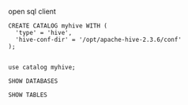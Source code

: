 open sql client


```
CREATE CATALOG myhive WITH (
  'type' = 'hive',
  'hive-conf-dir' = '/opt/apache-hive-2.3.6/conf'
);

 
use catalog myhive;
```

```
SHOW DATABASES
```

```
SHOW TABLES
```

